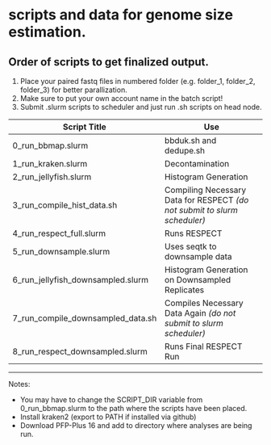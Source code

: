 # scripts and data for genome size estimation.


## Order of scripts to get finalized output.

1. Place your paired fastq files in numbered folder (e.g. folder_1, folder_2, folder_3) for better parallization.
2.  Make sure to put your own account name in the batch script!
3.  Submit .slurm scripts to scheduler and just run .sh scripts on head node.


| Script Title | Use |
|----|----|
| 0_run_bbmap.slurm | bbduk.sh and dedupe.sh |
| 1_run_kraken.slurm | Decontamination |
| 2_run_jellyfish.slurm | Histogram Generation |
| 3_run_compile_hist_data.sh | Compiling Necessary Data for RESPECT _(do not submit to slurm scheduler)_ |
| 4_run_respect_full.slurm | Runs RESPECT |
| 5_run_downsample.slurm | Uses seqtk to downsample data |
| 6_run_jellyfish_downsampled.slurm  | Histogram Generation on Downsampled Replicates |
| 7_run_compile_downsampled_data.sh | Compiles Necessary Data Again _(do not submit to slurm scheduler)_ |
|8_run_respect_downsampled.slurm | Runs Final RESPECT Run |

---
Notes:
- You may have to change the SCRIPT_DIR variable from 0_run_bbmap.slurm to the path where the scripts have been placed.
- Install kraken2 (export to PATH if installed via github)
- Download PFP-Plus 16 and add to directory where analyses are being run.
